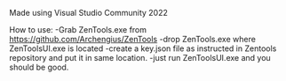 Made using Visual Studio Community 2022


How to use:
-Grab ZenTools.exe from https://github.com/Archengius/ZenTools
-drop ZenTools.exe where ZenToolsUI.exe is located
-create a key.json file as instructed in Zentools repository and put it in same location.
-just run ZenToolsUI.exe and you should be good.

